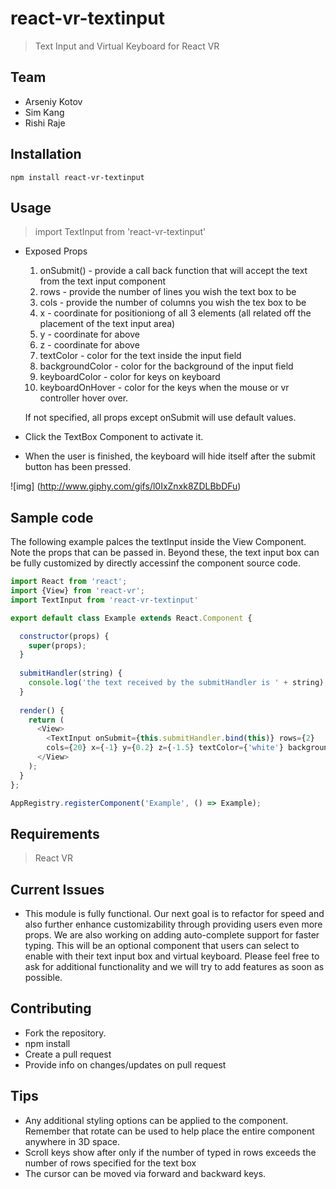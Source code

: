 # react-vr-textinput

> Text Input and Virtual Keyboard for React VR

## Team

  - Arseniy Kotov
  - Sim Kang
  - Rishi Raje

## Installation 

```
npm install react-vr-textinput
```


## Usage

> import TextInput from 'react-vr-textinput'

  - Exposed Props
    1. onSubmit() - provide a call back function that will accept the text from the text input component
    2. rows - provide the number of lines you wish the text box to be
    3. cols - provide the number of columns you wish the tex box to be
    4. x - coordinate for positioniong of all 3 elements (all related off the placement of the text input area)
    5. y - coordinate for above
    6. z - coordinate for above
    7. textColor - color for the text inside the input field
    8. backgroundColor - color for the background of the input field
    9. keyboardColor - color for keys on keyboard
    10. keyboardOnHover - color for the keys when the mouse or vr controller hover over.
    
    If not specified, all props except onSubmit will use default values.
  
  - Click the TextBox Component to activate it.
  - When the user is finished, the keyboard will hide itself after the submit button has been pressed.
  
  
 ![img] (http://www.giphy.com/gifs/l0IxZnxk8ZDLBbDFu)
  

## Sample code 

The following example palces the textInput inside the View Component. Note the props that can be passed in. Beyond these, the text input box can be fully customized by directly accessinf the component source code.

```js
import React from 'react';
import {View} from 'react-vr';
import TextInput from 'react-vr-textinput'

export default class Example extends React.Component {

  constructor(props) {
    super(props);
  }  
  
  submitHandler(string) {
    console.log('the text received by the submitHandler is ' + string);
  }
   
  render() {
    return (
      <View>
        <TextInput onSubmit={this.submitHandler.bind(this)} rows={2} 
        cols={20} x={-1} y={0.2} z={-1.5} textColor={'white'} backgroundColor={'grey'} keyboardColor={null} keyboardOnHover={null}/>
      </View>
    );
  }
};

AppRegistry.registerComponent('Example', () => Example);

```

## Requirements

> React VR

## Current Issues

- This module is fully functional. Our next goal is to refactor for speed and also further enhance customizability through providing users even more props. We are also working on adding auto-complete support for faster typing. This will be an optional component that users can select to enable with their text input box and virtual keyboard. Please feel free to ask for additional functionality and we will try to add features as soon as possible.

## Contributing

  - Fork the repository.
  - npm install
  - Create a pull request
  - Provide info on changes/updates on pull request

## Tips
  - Any additional styling options can be applied to the component. Remember that rotate can be used to help place the entire component anywhere in 3D space. 
  - Scroll keys show after only if the number of typed in rows exceeds the number of rows specified for the text box
  - The cursor can be moved via forward and backward keys.
